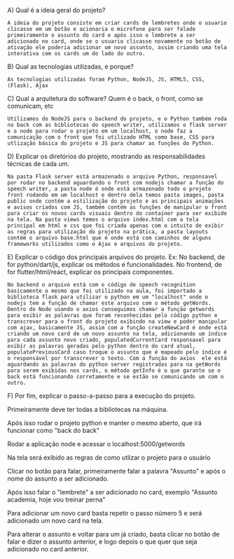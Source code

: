 A) Qual é a ideia geral do projeto?

	A ideia do projeto consiste em criar cards de lembretes onde o usuario clicasse em um botão e acionaria o microfone para ser falado primeiramente o assunto do card e após isso o lembrete a ser adicionado no card, onde se o usuario clicasse novamente no botão de ativação ele poderia adicionar um novo assunto, assim criando uma tela interativa com os cards um do lado do outro.

B) Qual as tecnologias utilizadas, e porque?

	As tecnologias utilizadas foram Python, NodeJS, JS, HTML5, CSS, (Flask), Ajax

C) Qual a arquitetura do software? Quem é o back, o front, como se comunicam, etc

	Utilizamos do NodeJS para o backend do projeto, e o Python também roda no back com as bibliotecas do speech writer, utilizamos o flask server e o node para rodar o projeto em um localhost, o node faz a comunicação com o front que foi utilizado HTML como base, CSS para utlização básica do projeto e JS para chamar as funções do Python.

D) Explicar os diretórios do projeto, mostrando as responsabilidades técnicas de cada um.

	Na pasta Flask server está armazenado o arquivo Python, responsavel por rodar no backend aguardando o front com nodejs chamar a função do speech writer, a pasta node é onde está armazenado todo o projeto front rodando em um localhost e dentro dela temos pasta images, pasta public onde contém a estilização do projeto e as principais animações e avisos criados com JS, também contém as funções de manipular o front para criar os novos cards visuais dentro do container para ser exibido na tela. Na pasta views temos o arquivo index.html com a tela principal em html e css que foi criada apenas com o intuito de exibir as regras para utilização do projeto na prática, a pasta layouts contém o arquivo base.html que é onde está com caminhos de alguns frameworks utilizados como o Ajax e arquivos do projeto.

E) Explicar o código dos principais arquivos do projeto. Ex: No backend, de for python/dart/js, explicar os métodos e funcionalidades. No frontend, de for flutter/html/react, explicar os principais componentes.

	No backend o arquivo está com o código de speech recognition basicamente o mesmo que foi utilizado na aula, foi importado a biblioteca flask para utilizar o python em um "localhost" onde o nodejs tem a função de chamar este arquivo com o método getWords. Dentro do Node usando o axios conseguimos chamar a função getwords para exibir as palavras que foram reconhecidas pelo código python e transcrever para o front do projeto exibindo na view e poder manipular com ajax, basicamente JS, assim com a função createNewCard é onde está criando um novo card de um novo assunto na tela, adicionando um índice para cada assunto novo criado, populatedCurrentCard responsavel para exibir as palavras geradas pelo python dentro do card atual, populatePreviousCard caso troque o assunto que é mapeado pelo índice é o responsável por transcrever o texto. Com a função do axios  ele está aguardando as palavras do python server registradas para na getWords para serem exibidas nos cards, o método getInfo é o que garante se o back está funcionando corretamente e se estão se comunicando um com o outro.

F) Por fim, explicar o passo-a-passo para a execução do projeto.

Primeiramente deve ter todas a bibliotecas na máquina.

Após isso rodar o projeto python e manter o mesmo aberto, que irá funcionar como "back do back"

Rodar a aplicação node e acessar o localhost:5000/getwords

Na tela será exibido as regras de como utlizar o projeto para o usuário

Clicar no botão para falar, primeiramente falar a palavra "Assunto" e após o nome do assunto a ser adicionado.

Após isso falar o "lembrete" a ser adicionado no card, exemplo "Assunto academia, hoje vou treinar perna"

Para adicionar um novo card basta repetir o passo número 5 e será adicionado um novo card na tela.

Para alterar o assunto e voltar para um já criado, basta clicar no botão de falar e dizer o assunto anterior, e logo depois o que quer que seja adicionado no card anterior.

